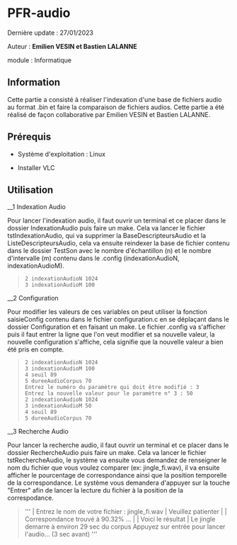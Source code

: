 # PFR-audio 

Dernière update : 27/01/2023

Auteur : **Emilien VESIN et Bastien LALANNE**

module : Informatique

## Information

Cette partie a consisté à réaliser l'indexation d'une base de fichiers audio au format .bin et faire la comparaison de fichiers audios. Cette partie a été réalisé de façon collaborative par Emilien VESIN et Bastien LALANNE.

## Prérequis
* Système d'exploitation : Linux

* Installer VLC

## Utilisation

__1 Indexation Audio

Pour lancer l'indexation audio, il faut ouvrir un terminal et ce placer dans le dossier IndexationAudio puis faire un make. Cela va lancer le fichier tstIndexationAudio, qui va supprimer la BaseDescripteursAudio et la ListeDescripteursAudio, cela va ensuite reindexer la base de fichier contenu dans le dossier TestSon avec le nombre d'échantillon (n) et le nombre d'intervalle (m) contenu dans le .config (indexationAudioN, indexationAudioM). 

> ```
> 2 indexationAudioN 1024
> 3 indexationAudioM 100
> ```

__2 Configuration

Pour modifier les valeurs de ces variables on peut utiliser la fonction saisieConfig contenu dans le fichier configuration.c en se déplaçant dans le dossier Configuration et en faisant un make. Le fichier .config va s'afficher puis il faut entrer la ligne que l'on veut modifier et sa nouvelle valeur, la nouvelle configuration s'affiche, cela signifie que la nouvelle valeur a bien été pris en compte.  

> ```
> 2 indexationAudioN 1024
> 3 indexationAudioM 100
> 4 seuil 89
> 5 dureeAudioCorpus 70
> Entrez le numéro du paramètre qui doit être modifié : 3
> Entrez la nouvelle valeur pour le paramètre n° 3 : 50
> 2 indexationAudioN 1024
> 3 indexationAudioM 50
> 4 seuil 89
> 5 dureeAudioCorpus 70
> ```

__3 Recherche Audio

Pour lancer la recherche audio, il faut ouvrir un terminal et ce placer dans le dossier RechercheAudio puis faire un make. Cela va lancer le fichier tstRechercheAudio, le système va ensuite vous demandez de renseigner le nom du fichier que vous voulez comparer (ex: jingle_fi.wav), il va ensuite afficher le pourcentage de correspondance ainsi que la position temporelle de la correspondance. Le système vous demandera d'appuyer sur la touche "Entrer" afin de lancer la lecture du fichier à la position de la correspodance.

>'''
>| Entrez le nom de votre fichier : jingle_fi.wav
> | Veuillez patienter | 
> | Correspondance trouvé à 90.32% ... | 
> | Voici le résultat | 
> Le jingle demarre à environ 29 sec du corpus
> Appuyez sur entrée pour lancer l'audio... (3 sec avant)
>'''
